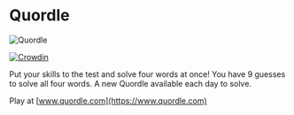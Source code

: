 # Quordle

![Quordle](https://www.quordle.com/quordle-banner-1200.png)

[![Crowdin](https://badges.crowdin.net/quordle/localized.svg)](https://crowdin.com/project/quordle)

Put your skills to the test and solve four words at once! You have 9 guesses to solve all four words. A new Quordle available each day to solve.

Play at [www.quordle.com](https://www.quordle.com)
